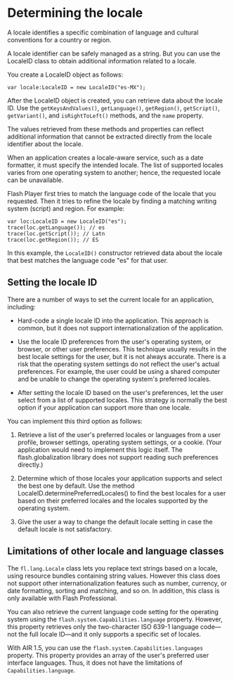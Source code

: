 # Determining the locale

<div>

A locale identifies a specific combination of language and cultural conventions
for a country or region.

A locale identifier can be safely managed as a string. But you can use the
LocaleID class to obtain additional information related to a locale.

You create a LocaleID object as follows:

    var locale:LocaleID = new LocaleID("es-MX");

After the LocaleID object is created, you can retrieve data about the locale ID.
Use the `getKeysAndValues()`, `getLanguage()`, `getRegion()`, `getScript()`,
`getVariant()`, and `isRightToLeft()` methods, and the `name` property.

The values retrieved from these methods and properties can reflect additional
information that cannot be extracted directly from the locale identifier about
the locale.

When an application creates a locale-aware service, such as a date formatter, it
must specify the intended locale. The list of supported locales varies from one
operating system to another; hence, the requested locale can be unavailable.

Flash Player first tries to match the language code of the locale that you
requested. Then it tries to refine the locale by finding a matching writing
system (script) and region. For example:

    var loc:LocaleID = new LocaleID("es");
    trace(loc.getLanguage()); // es
    trace(loc.getScript()); // Latn
    trace(loc.getRegion()); // ES

In this example, the `LocaleID()` constructor retrieved data about the locale
that best matches the language code "es" for that user.

</div>

<div>

## Setting the locale ID

<div>

There are a number of ways to set the current locale for an application,
including:

- Hard-code a single locale ID into the application. This approach is common,
  but it does not support internationalization of the application.

- Use the locale ID preferences from the user's operating system, or browser, or
  other user preferences. This technique usually results in the best locale
  settings for the user, but it is not always accurate. There is a risk that the
  operating system settings do not reflect the user's actual preferences. For
  example, the user could be using a shared computer and be unable to change the
  operating system's preferred locales.

- After setting the locale ID based on the user's preferences, let the user
  select from a list of supported locales. This strategy is normally the best
  option if your application can support more than one locale.

You can implement this third option as follows:

<div>

1.  Retrieve a list of the user's preferred locales or languages from a user
    profile, browser settings, operating system settings, or a cookie. (Your
    application would need to implement this logic itself. The
    flash.globalization library does not support reading such preferences
    directly.)

2.  Determine which of those locales your application supports and select the
    best one by default. Use the method LocaleID.determinePreferredLocales() to
    find the best locales for a user based on their preferred locales and the
    locales supported by the operating system.

3.  Give the user a way to change the default locale setting in case the default
    locale is not satisfactory.

</div>

</div>

</div>

<div>

## Limitations of other locale and language classes

<div>

The `fl.lang.Locale` class lets you replace text strings based on a locale,
using resource bundles containing string values. However this class does not
support other internationalization features such as number, currency, or date
formatting, sorting and matching, and so on. In addition, this class is only
available with Flash Professional.

You can also retrieve the current language code setting for the operating system
using the `flash.system.Capabilities.language` property. However, this property
retrieves only the two-character ISO 639-1 language code—not the full locale
ID—and it only supports a specific set of locales.

With AIR 1.5, you can use the `flash.system.Capabilities.languages` property.
This property provides an array of the user's preferred user interface
languages. Thus, it does not have the limitations of `Capabilities.language`.

</div>

</div>

<div>

<div>

</div>

</div>
